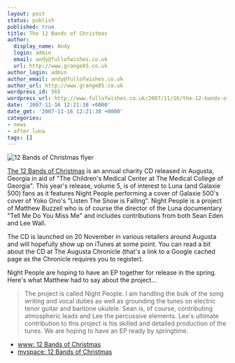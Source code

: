 ```yaml
---
layout: post
status: publish
published: true
title: The 12 Bands of Christmas
author:
  display_name: Andy
  login: admin
  email: andy@fullofwishes.co.uk
  url: http://www.grange85.co.uk
author_login: admin
author_email: andy@fullofwishes.co.uk
author_url: http://www.grange85.co.uk
wordpress_id: 565
wordpress_url: http://www.fullofwishes.co.uk/2007/11/16/the-12-bands-of-christmas/
date: '2007-11-16 12:21:38 +0000'
date_gmt: '2007-11-16 12:21:38 +0000'
categories:
- news
- after luna
tags: []
---
```

<div class="imagebox-a"><span class="removed_link" title="http://www.fullofwishes.co.uk/2007/11/16/the-12-bands-of-christmas/12-bands-of-christmas-flyer/"><img src="http://www.fullofwishes.co.uk/wp/wp-content/uploads/2007/11/12bands07_cd_release_flyer.thumbnail.gif" alt='12 Bands of Christmas flyer' /></span></div>
<p><a href="http://www.12bandsofchristmas.com/">The 12 Bands of Christmas</a> is an annual charity CD released in Augusta, Georgia in aid of "The Children's Medical Center at The Medical College of Georgia". This year's release, volume 5, is of interest to Luna (and Galaxie 500) fans as it features Night People performing a cover of Galaxie 500's cover of Yoko Ono's "Listen The Snow is Falling". Night People is a project of Matthew Buzzell who is of course the director of the Luna documentary "Tell Me Do You Miss Me" and includes contributions from both Sean Eden and Lee Wall.</p>
<p>The CD is launched on 20 November in various retailers around Augusta and will hopefully show up on iTunes at some point. You can read a bit <span class="removed_link" title="http://66.102.9.104/search?q=cache:a_qBFhK4dUgJ:chronicle.augusta.com/stories/111507/mus_152476.shtml+%22night+people%22+%22listen+the+snow+is+falling%22&amp;hl=en&amp;ct=clnk&amp;cd=1&amp;gl=uk&amp;client=firefox-a">about the CD at The Augusta Chronicle</span> (that's a link to a Google cached page as the Chronicle requires you to register).</p>
<p>Night People are hoping to have an EP together for release in the spring. Here's what Matthew had to say about the project...</p>
<blockquote><p>The project is called Night People.  I am handling the bulk of the song writing and vocal duties as well as grounding the tunes on electric tenor guitar and baritone ukulele.  Sean is, of course, contributing atmospheric leads and Lee the percussive elements.  Lee's ultimate contribution to this project is his skilled and detailed production of the tunes.  We are hoping to have an EP ready by springtime.</p></blockquote>
<ul>
<li><a href="http://www.12bandsofchristmas.com">www: 12 Bands of Christmas</a></li>
<li><a href="http://www.myspace.com/12bands">myspace: 12 Bands of Christmas</a></li>
</ul>
